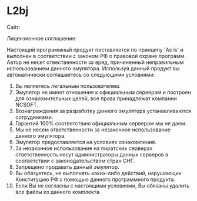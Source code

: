 # L2bj
Сайт:

Лицензионное соглашение:

Настоящий программный продукт поставляется по принципу 'As is' и выполнен в соответствии с законом РФ о правовой охране программ. 
Автор не несет отвественности за вред, причиненный неправильным использованием данного эмулятора.
Используя данный продукт вы автоматически соглашаетесь со следующими условиями:

1. Вы являетесь легальным пользователем.
2. Эмулятор не имеет отношения к официальным серверам и построен для ознакомительных целей, все права принадлежат компании NCSOFT.
3. Вознаграждения за разработку данного эмулятора устанавливаются сотрудниками.
4. Гарантий 100% соответствию официальным серверам мы не даем.
5. Мы не несем ответственности за незаконное использование данного эмулятора.
6. Эмулятор предоставляется на условиях ознакомления.
7. За незаконное использование на пиратских серверах ответственность несут администраторы данных серверов в соответствии с законодательством стран СНГ.
8. Запрещено продавать данный эмулятор.
9. Вы обязуетесь, не выполнять каких-либо действий, нарушающих Конституцию РФ с помощью данного программного продукта.
10. Если Вы не согласны с настоящими условиями, Вы обязаны удалить все файлы из данного комплекта.
